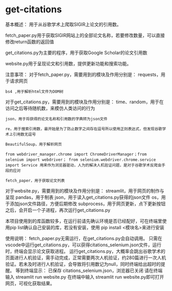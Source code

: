 # get-citations
基本概述：
  用于从谷歌学术上爬取SIGIR上论文的引用数。

  fetch_paper.py用于获取SIGIR网站上的全部论文名称，若要修改数量，可以直接修改return函数的返回值
  
  get_citations.py为主要的程序，用于获取Google Scholar的论文引用数
  
  website.py用于呈现论文和引用数，提供更新功能和搜索功能。



注意事项：
  对于fetch_paper.py，需要用到的模块及作用分别是：
    requests，用于请求网页
    
    bs4 ,用于解析html文件为DOM树
  
  对于get_citations.py，需要用到的模块及作用分别是：
    time、random，用于在访问之后等待随机数，来模仿人类访问的行为
    
    json，用于将获得的论文名称和引用数的字典转为json文件
    
    re，用于搜索引用数，最开始是为了防止数字之间存在逗号所以使用正则表达式，但发现谷歌学术上引用数无逗号
    
    BeautifulSoup，用于解析网页
    
    from webdriver_manager.chrome import ChromeDriverManager；from selenium import webdriver； from selenium.webdriver.chrome.service import Service 用来作为浏览器驱动，人为的解决人机验证问题，是对于谷歌学术反爬虫手段的应对
    
    fetch_paper，用于获取论文列表
  
  对于website.py，需要用到的模块及作用分别是：
    streamlit，用于网页的制作与呈现
    pandas，用于制表
    json，用于读入get_citations.py获得的json文件
    os，用于添加json文件路径，方便后期修改
    subprocess，用于网页更新，点下更新按钮之后，会开启一个子进程，再次运行get_citations.py
  
  本项目使用到的库函数较多，在运行前请先确认环境是否已经配好，可在终端里使用pip list确认自己安装的库，若没有安装，使用 pip install <模块名>来进行安装



使用说明：
  fetch_paper.py无需运行，在get_citations.py会自动调用。
  只需在vscode中运行get_citations.py，可以获得citations_selenium.json文件，运行时，终端会显示论文获取进程。
  运行get_citations.py，大概率会跳出谷歌学术的页面进行人机验证，需手动完成，正常需要两次人机验证，约280篇进行一次人机验证。若未及时进行人机验证，会导致将引用数记为null，同时终端给出超时的提醒。
  等到终端显示： 已保存 citations_selenium.json，浏览器已关闭
                请在终端输入 streamlit run website.py
  在终端中输入   streamlit run website.py即可打开网页，可视化获取结果。

